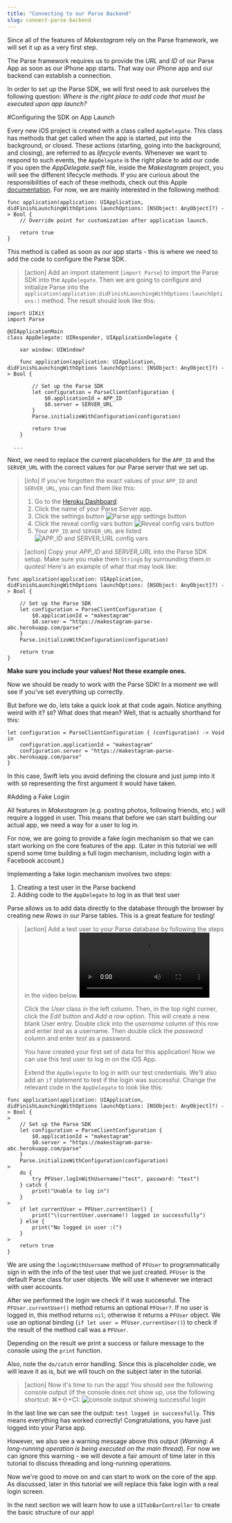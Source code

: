 ```yaml
---
title: "Connecting to our Parse Backend"
slug: connect-parse-backend
---
```


Since all of the features of *Makestagram* rely on the Parse framework, we will set it up as a very first step.

The Parse framework requires us to provide the *URL* and *ID* of our Parse App as soon as our iPhone app starts. That way our iPhone app and our backend can establish a connection.

In order to set up the Parse SDK, we will first need to ask ourselves the following question: *Where is the right place to add code that must be executed upon app launch?*

#Configuring the SDK on App Launch

Every new iOS project is created with a class called `AppDelegate`. This class has methods that get called when the app is started, put into the background, or closed. These actions (starting, going into the background, and closing), are referred to as *lifecycle* events.  Whenever we want to respond to such events, the `AppDelegate` is the right place to add our code. If you open the *AppDelegate.swift* file, inside the *Makestagram* project, you will see the different lifecycle methods. If you are curious about the responsibilities of each of these methods, check out this Apple [documentation](https://developer.apple.com/library/ios/documentation/iPhone/Conceptual/iPhoneOSProgrammingGuide/TheAppLifeCycle/TheAppLifeCycle.html). For now, we are mainly interested in the following method:

    func application(application: UIApplication, didFinishLaunchingWithOptions launchOptions: [NSObject: AnyObject]?) -> Bool {
        // Override point for customization after application launch.

        return true
    }

This method is called as soon as our app starts - this is where we need to add the code to configure the Parse SDK.

> [action]
Add an import statement (`import Parse`) to import the Parse SDK into the `AppDelegate`. Then we are going to configure and initialize Parse into the `application(application:didFinishLaunchingWithOptions:launchOptions:)` method. The result should look like this:
>
    import UIKit
    import Parse
>
    @UIApplicationMain
    class AppDelegate: UIResponder, UIApplicationDelegate {
>
        var window: UIWindow?
>
        func application(application: UIApplication, didFinishLaunchingWithOptions launchOptions: [NSObject: AnyObject]?) -> Bool {
>
            // Set up the Parse SDK
            let configuration = ParseClientConfiguration {
                $0.applicationId = APP_ID
                $0.server = SERVER_URL
            }
            Parse.initializeWithConfiguration(configuration)
>
            return true
        }
>
      ...

Next, we need to replace the current placeholders for the `APP_ID` and the `SERVER_URL` with the correct values for our Parse server that we set up.

> [info] If you've forgotten the exact values of your `APP_ID` and `SERVER_URL`, you can find them like this:
>
> 1. Go to the [Heroku Dashboard](https://dashboard.heroku.com/apps).
> 1. Click the name of your Parse Server app.
> 1. Click the settings button ![Parse app settings button](parse-app-settings.png)
> 1. Click the reveal config vars button ![Reveal config vars button](reveal-config-vars.png)
> 1. Your `APP_ID` and `SERVER_URL` are listed ![APP_ID and SERVER_URL config vars](config-vars.png)

<!-- html comment to break boxes -->

> [action]
Copy your *APP_ID* and *SERVER_URL* into the Parse SDK setup. Make sure you make them `String`s by surrounding them in quotes! Here's an example of what that may look like:
>
    func application(application: UIApplication, didFinishLaunchingWithOptions launchOptions: [NSObject: AnyObject]?) -> Bool {
>
        // Set up the Parse SDK
        let configuration = ParseClientConfiguration {
            $0.applicationId = "makestagram"
            $0.server = "https://makestagram-parse-abc.herokuapp.com/parse"
        }
        Parse.initializeWithConfiguration(configuration)
>
        return true
    }

**Make sure you include your values! Not these example ones.**

Now we should be ready to work with the Parse SDK! In a moment we will see if you've set everything up correctly.

But before we do, lets take a quick look at that code again. Notice anything weird with it? `$0`? What does that mean? Well, that is actually shorthand for this:

```
let configuration = ParseClientConfiguration { (configuration) -> Void in
    configuration.applicationId = "makestagram"
    configuration.server = "https://makestagram-parse-abc.herokuapp.com/parse"
}
```

In this case, Swift lets you avoid defining the closure and just jump into it with `$0` representing the first argument it would have taken.


#Adding a Fake Login

All features in *Makestagram* (e.g. posting photos, following friends, etc.) will require a logged in user. This means that before we can start building our actual app, we need a way for a user to log in.

For now, we are going to provide a fake login mechanism so that we can start working on the core features of the app. (Later in this tutorial we will spend some time building a full login mechanism, including login with a Facebook account.)

Implementing a fake login mechanism involves two steps:

1. Creating a test user in the Parse backend
2. Adding code to the `AppDelegate` to log in as that test user

Parse allows us to add data directly to the database through the browser by creating new *Rows* in our Parse tables. This is a great feature for testing!

> [action]
Add a test user to your Parse database by following the steps in the video below. ![ms-video](https://s3.amazonaws.com/mgwu-misc/Makestagram/create-test-user.mov)
>
> Click the *User* class in the left column. Then, in the top right corner, click the *Edit* button and *Add a row* option. This will create a new blank User entry. Double click into the *username* column of this row and enter *test* as a username. Then double click the *password* column and enter *test* as a password.
>
> You have created your first set of data for this application! Now we can use this test user to log in on the iOS App.
>
> Extend the `AppDelegate` to log in with our test credentials. We'll also add an `if` statement to test if the login was successful. Change the relevant code in the `AppDelegate` to look like this:
>
```
func application(application: UIApplication, didFinishLaunchingWithOptions launchOptions: [NSObject: AnyObject]?) -> Bool {
>
    // Set up the Parse SDK
    let configuration = ParseClientConfiguration {
        $0.applicationId = "makestagram"
        $0.server = "https://makestagram-parse-abc.herokuapp.com/parse"
    }
    Parse.initializeWithConfiguration(configuration)
>
    do {
        try PFUser.logInWithUsername("test", password: "test")
    } catch {
        print("Unable to log in")
    }
>
    if let currentUser = PFUser.currentUser() {
        print("\(currentUser.username!) logged in successfully")
    } else {
        print("No logged in user :(")
    }
>
    return true
}
```

We are using the `loginWithUsername` method of `PFUser` to programmatically sign in with the info of the test user that we just created. `PFUser` is the default Parse class for user objects. We will use it whenever we interact with user accounts.

After we performed the login we check if it was successful. The `PFUser.currentUser()` method returns an optional `PFUser?`. If no user is logged in, this method returns `nil`; otherwise it returns a `PFUser` object. We use an optional binding (`if let user = PFUser.currentUser()`) to check if the result of the method call was a `PFUser`.

Depending on the result we print a success or failure message to the console using the `print` function.

Also, note the `do/catch` error handling. Since this is placeholder code, we will leave it as is, but we will touch on the subject later in the tutorial.

> [action]
Now it's time to run the app! You should see the following console output (if the console does not show up, use the following shortcut: ⌘+⇧+C):
![console output showing successful login](console_output.png)

In the last line we can see the output: `test logged in successfully`. This means everything has worked correctly! Congratulations, you have just logged into your Parse app.

However, we also see a warning message above this output (*Warning: A long-running operation is being executed on the main thread*). For now we can ignore this warning - we will devote a fair amount of time later in this tutorial to discuss threading and long-running operations.

Now we're good to move on and can start to work on the core of the app. As discussed, later in this tutorial we will replace this fake login with a real login screen.

In the next section we will learn how to use a `UITabBarController` to create the basic structure of our app!
